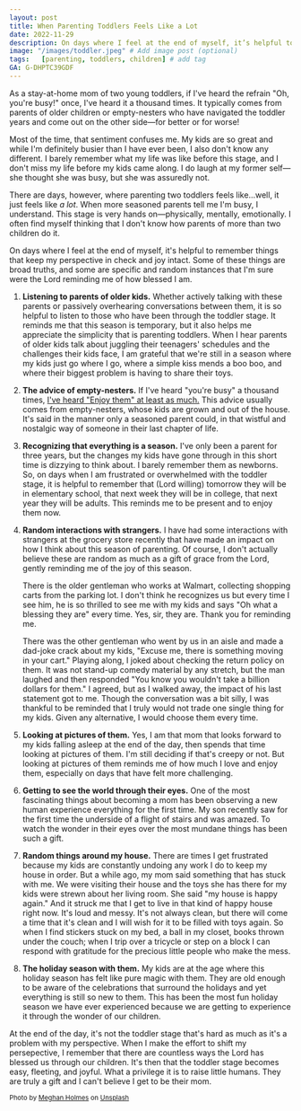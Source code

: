 ```yaml
---
layout: post
title: When Parenting Toddlers Feels Like a Lot
date: 2022-11-29
description: On days where I feel at the end of myself, it’s helpful to remember things that keep my perspective in check and joy intact.
image: "/images/toddler.jpeg" # Add image post (optional)
tags:   [parenting, toddlers, children] # add tag
GA: G-DHPTC39GDF
---
```


As a stay-at-home mom of two young toddlers, if I've heard the refrain "Oh, you're busy!" once, I've heard it a thousand times. It typically comes from parents of older children or empty-nesters who have navigated the toddler years and come out on the other side—for better or for worse!

Most of the time, that sentiment confuses me. My kids are so great and while I'm definitely busier than I have ever been, I also don't know any different. I barely remember what my life was like before this stage, and I don't miss my life before my kids came along. I do laugh at my former self—she thought she was busy, but she was assuredly not. 

There are days, however, where parenting two toddlers feels like...well, it just feels like *a lot*. When more seasoned parents tell me I'm busy, I understand. This stage is very hands on—physically, mentally, emotionally. I often find myself thinking that I don't know how parents of more than two children do it. 

On days where I feel at the end of myself, it's helpful to remember things that keep my perspective in check and joy intact. Some of these things are broad truths, and some are specific and random instances that I'm sure were the Lord reminding me of how blessed I am. 

1. **Listening to parents of older kids.** Whether actively talking with these parents or passively overhearing conversations between them, it is so helpful to listen to those who have been through the toddler stage. It reminds me that this season is temporary, but it also helps me appreciate the simplicity that is parenting toddlers. When I hear parents of older kids talk about juggling their teenagers' schedules and the challenges their kids face, I am grateful that we're still in a season where my kids just go where I go, where a simple kiss mends a boo boo, and where their biggest problem is having to share their toys. 

2. **The advice of empty-nesters.** If I've heard "you're busy" a thousand times, [I've heard "Enjoy them" at least as much.](https://meredithcook.ml/2022/03/26/my-favorite-parenting-advice/) This advice usually comes from empty-nesters, whose kids are grown and out of the house. It's said in the manner only a seasoned parent could, in that wistful and nostalgic way of someone in their last chapter of life. 

3. **Recognizing that everything is a season.** I've only been a parent for three years, but the changes my kids have gone through in this short time is dizzying to think about. I barely remember them as newborns. So, on days when I am frustrated or overwhelmed with the toddler stage, it is helpful to remember that (Lord willing) tomorrow they will be in elementary school, that next week they will be in college, that next year they will be adults. This reminds me to be present and to enjoy them now.

4. **Random interactions with strangers.** I have had some interactions with strangers at the grocery store recently that have made an impact on how I think about this season of parenting. Of course, I don't actually believe these are random as much as a gift of grace from the Lord, gently reminding me of the joy of this season. 

    There is the older gentleman who works at Walmart, collecting shopping carts from the parking lot. I don't think he recognizes us but every time I see him, he is so thrilled to see me with my kids and says "Oh what a blessing they are" every time. Yes, sir, they are. Thank you for reminding me. 

    There was the other gentleman who went by us in an aisle and made a dad-joke crack about my kids, "Excuse me, there is something moving in your cart." Playing along, I joked about checking the return policy on them. It was not stand-up comedy material by any stretch, but the man laughed and then responded "You know you wouldn't take a billion dollars for them." I agreed, but as I walked away, the impact of his last statement got to me. Though the conversation was a bit silly, I was thankful to be reminded that I truly would not trade one single thing for my kids. Given any alternative, I would choose them every time. 
    
5. **Looking at pictures of them.** Yes, I am that mom that looks forward to my kids falling asleep at the end of the day, then spends that time looking at pictures of them. I'm still deciding if that's creepy or not. But looking at pictures of them reminds me of how much I love and enjoy them, especially on days that have felt more challenging.

6. **Getting to see the world through their eyes.** One of the most fascinating things about becoming a mom has been observing a new human experience everything for the first time. My son recently saw for the first time the underside of a flight of stairs and was amazed. To watch the wonder in their eyes over the most mundane things has been such a gift.

7. **Random things around my house.** There are times I get frustrated because my kids are constantly undoing any work I do to keep my house in order. But a while ago, my mom said something that has stuck with me. We were visiting their house and the toys she has there for my kids were strewn about her living room. She said "my house is happy again." And it struck me that I get to live in that kind of happy house right now. It's loud and messy. It's not always clean, but there will come a time that it's clean and I will wish for it to be filled with toys again. So when I find stickers stuck on my bed, a ball in my closet, books thrown under the couch; when I trip over a tricycle or step on a block I can respond with gratitude for the precious little people who make the mess.

8. **The holiday season with them.** My kids are at the age where this holiday season has felt like pure magic with them. They are old enough to be aware of the celebrations that surround the holidays and yet everything is still so new to them. This has been the most fun holiday season we have ever experienced because we are getting to experience it through the wonder of our children. 

At the end of the day, it's not the toddler stage that's hard as much as it's a problem with my perspective. When I make the effort to shift my persepective, I remember that there are countless ways the Lord has blessed us through our children. It's then that the toddler stage becomes easy, fleeting, and joyful. What a privilege it is to raise little humans. They are truly a gift and I can't believe I get to be their mom. 

<sub>Photo by <a href="https://unsplash.com/@yellowteapot?utm_source=unsplash&utm_medium=referral&utm_content=creditCopyText">Meghan Holmes</a> on <a href="https://unsplash.com/s/photos/toddlers?utm_source=unsplash&utm_medium=referral&utm_content=creditCopyText">Unsplash</a></sub>
  
